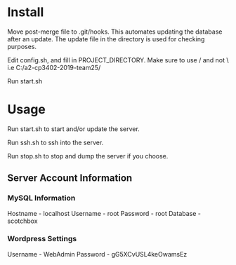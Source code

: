 # Install
Move post-merge file to .git/hooks. This automates updating the database after an update. The update file in the directory is used for checking purposes.

Edit config.sh, and fill in PROJECT_DIRECTORY. Make sure to use / and not \\ i.e C:/a2-cp3402-2019-team25/

Run start.sh

# Usage

Run start.sh to start and/or update the server.

Run ssh.sh to ssh into the server.

Run stop.sh to stop and dump the server if you choose.

## Server Account Information

### MySQL Information
Hostname - localhost
Username - root
Password - root
Database - scotchbox

### Wordpress Settings
Username - WebAdmin
Password - gG5XCvUSL4keOwamsEz
